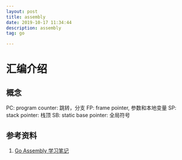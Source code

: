 ```yaml
---
layout: post
title: assembly
date: 2019-10-17 11:34:44
description: assembly
tag: go

---
```

# 汇编介绍
## 概念
PC: program counter: 跳转，分支
FP: frame pointer, 参数和本地变量
SP: stack pointer: 栈顶
SB: static base pointer: 全局符号

## 参考资料
1. [Go Assembly 学习笔记](https://studygolang.com/articles/10904)